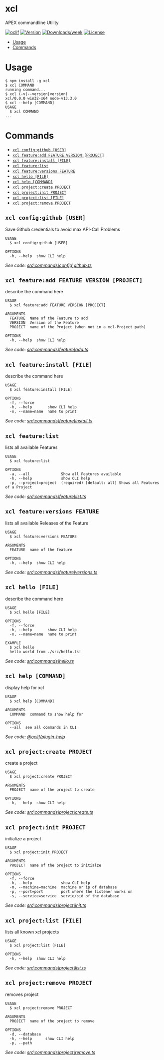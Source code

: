 xcl
===

APEX commandline Utility

[![oclif](https://img.shields.io/badge/cli-oclif-brightgreen.svg)](https://oclif.io)
[![Version](https://img.shields.io/npm/v/xcl.svg)](https://npmjs.org/package/xcl)
[![Downloads/week](https://img.shields.io/npm/dw/xcl.svg)](https://npmjs.org/package/xcl)
[![License](https://img.shields.io/npm/l/xcl.svg)](https://github.com/MaikMichel/xcl/blob/master/package.json)

<!-- toc -->
* [Usage](#usage)
* [Commands](#commands)
<!-- tocstop -->
# Usage
<!-- usage -->
```sh-session
$ npm install -g xcl
$ xcl COMMAND
running command...
$ xcl (-v|--version|version)
xcl/0.0.0 win32-x64 node-v13.3.0
$ xcl --help [COMMAND]
USAGE
  $ xcl COMMAND
...
```
<!-- usagestop -->
# Commands
<!-- commands -->
* [`xcl config:github [USER]`](#xcl-configgithub-user)
* [`xcl feature:add FEATURE VERSION [PROJECT]`](#xcl-featureadd-feature-version-project)
* [`xcl feature:install [FILE]`](#xcl-featureinstall-file)
* [`xcl feature:list`](#xcl-featurelist)
* [`xcl feature:versions FEATURE`](#xcl-featureversions-feature)
* [`xcl hello [FILE]`](#xcl-hello-file)
* [`xcl help [COMMAND]`](#xcl-help-command)
* [`xcl project:create PROJECT`](#xcl-projectcreate-project)
* [`xcl project:init PROJECT`](#xcl-projectinit-project)
* [`xcl project:list [FILE]`](#xcl-projectlist-file)
* [`xcl project:remove PROJECT`](#xcl-projectremove-project)

## `xcl config:github [USER]`

Save Github credentials to avoid max API-Call Problems

```
USAGE
  $ xcl config:github [USER]

OPTIONS
  -h, --help  show CLI help
```

_See code: [src\commands\config\github.ts](https://github.com/MaikMichel/xcl/blob/v0.0.0/src\commands\config\github.ts)_

## `xcl feature:add FEATURE VERSION [PROJECT]`

describe the command here

```
USAGE
  $ xcl feature:add FEATURE VERSION [PROJECT]

ARGUMENTS
  FEATURE  Name of the Feature to add
  VERSION  Version of the Feature
  PROJECT  name of the Project (when not in a xcl-Project path)

OPTIONS
  -h, --help  show CLI help
```

_See code: [src\commands\feature\add.ts](https://github.com/MaikMichel/xcl/blob/v0.0.0/src\commands\feature\add.ts)_

## `xcl feature:install [FILE]`

describe the command here

```
USAGE
  $ xcl feature:install [FILE]

OPTIONS
  -f, --force
  -h, --help       show CLI help
  -n, --name=name  name to print
```

_See code: [src\commands\feature\install.ts](https://github.com/MaikMichel/xcl/blob/v0.0.0/src\commands\feature\install.ts)_

## `xcl feature:list`

lists all available Features

```
USAGE
  $ xcl feature:list

OPTIONS
  -a, --all              Show all Features available
  -h, --help             show CLI help
  -p, --project=project  (required) [default: all] Shows all Features of a Project
```

_See code: [src\commands\feature\list.ts](https://github.com/MaikMichel/xcl/blob/v0.0.0/src\commands\feature\list.ts)_

## `xcl feature:versions FEATURE`

lists all available Releases of the Feature

```
USAGE
  $ xcl feature:versions FEATURE

ARGUMENTS
  FEATURE  name of the feature

OPTIONS
  -h, --help  show CLI help
```

_See code: [src\commands\feature\versions.ts](https://github.com/MaikMichel/xcl/blob/v0.0.0/src\commands\feature\versions.ts)_

## `xcl hello [FILE]`

describe the command here

```
USAGE
  $ xcl hello [FILE]

OPTIONS
  -f, --force
  -h, --help       show CLI help
  -n, --name=name  name to print

EXAMPLE
  $ xcl hello
  hello world from ./src/hello.ts!
```

_See code: [src\commands\hello.ts](https://github.com/MaikMichel/xcl/blob/v0.0.0/src\commands\hello.ts)_

## `xcl help [COMMAND]`

display help for xcl

```
USAGE
  $ xcl help [COMMAND]

ARGUMENTS
  COMMAND  command to show help for

OPTIONS
  --all  see all commands in CLI
```

_See code: [@oclif/plugin-help](https://github.com/oclif/plugin-help/blob/v2.2.3/src\commands\help.ts)_

## `xcl project:create PROJECT`

create a project

```
USAGE
  $ xcl project:create PROJECT

ARGUMENTS
  PROJECT  name of the project to create

OPTIONS
  -h, --help  show CLI help
```

_See code: [src\commands\project\create.ts](https://github.com/MaikMichel/xcl/blob/v0.0.0/src\commands\project\create.ts)_

## `xcl project:init PROJECT`

initialize a project

```
USAGE
  $ xcl project:init PROJECT

ARGUMENTS
  PROJECT  name of the project to initialze

OPTIONS
  -f, --force
  -h, --help             show CLI help
  -m, --machine=machine  machine or ip of database
  -p, --port=port        port where the listener works on
  -s, --service=service  servie/sid of the database
```

_See code: [src\commands\project\init.ts](https://github.com/MaikMichel/xcl/blob/v0.0.0/src\commands\project\init.ts)_

## `xcl project:list [FILE]`

lists all known xcl projects

```
USAGE
  $ xcl project:list [FILE]

OPTIONS
  -h, --help  show CLI help
```

_See code: [src\commands\project\list.ts](https://github.com/MaikMichel/xcl/blob/v0.0.0/src\commands\project\list.ts)_

## `xcl project:remove PROJECT`

removes project

```
USAGE
  $ xcl project:remove PROJECT

ARGUMENTS
  PROJECT  name of the project to remove

OPTIONS
  -d, --database
  -h, --help      show CLI help
  -p, --path
```

_See code: [src\commands\project\remove.ts](https://github.com/MaikMichel/xcl/blob/v0.0.0/src\commands\project\remove.ts)_
<!-- commandsstop -->
